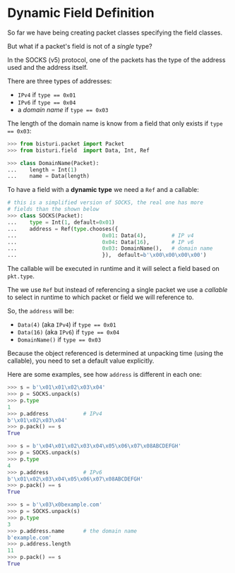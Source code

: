 # Dynamic Field Definition

So far we have being creating packet classes specifying the field
classes.

But what if a packet's field is not of a *single* type?

In the SOCKS (v5) protocol, one of the packets has the type of
the address used and the address itself.

There are three types of addresses:

 - `IPv4` if `type == 0x01`
 - `IPv6` if `type == 0x04`
 - a *domain name* if `type == 0x03`

The length of the domain name is know from a field that only exists if
`type == 0x03`:

```python
>>> from bisturi.packet import Packet
>>> from bisturi.field  import Data, Int, Ref

>>> class DomainName(Packet):
...    length = Int(1)
...    name = Data(length)
```

To have a field with a **dynamic type** we need a `Ref` and a callable:

```python
# this is a simplified version of SOCKS, the real one has more
# fields than the shown below
>>> class SOCKS(Packet):
...    type = Int(1, default=0x01)
...    address = Ref(type.chooses({
...                           0x01: Data(4),        # IP v4
...                           0x04: Data(16),       # IP v6
...                           0x03: DomainName(),   # domain name
...                           }),  default=b'\x00\x00\x00\x00')
```

The callable will be executed in runtime and it will select a field
based on `pkt.type`.

The we use `Ref` but instead of referencing a single packet we
use a *callable* to select in runtime to which packet or field
we will reference to.

So, the `address` will be:

 - `Data(4)` (aka `IPv4`) if `type == 0x01`
 - `Data(16)` (aka `IPv6`) if `type == 0x04`
 - `DomainName()`  if `type == 0x03`

Because the object referenced is determined at unpacking time
(using the callable), you need to set a default value explicitly.

Here are some examples, see how `address` is different in each one:

```python
>>> s = b'\x01\x01\x02\x03\x04'
>>> p = SOCKS.unpack(s)
>>> p.type
1
>>> p.address           # IPv4
b'\x01\x02\x03\x04'
>>> p.pack() == s
True

>>> s = b'\x04\x01\x02\x03\x04\x05\x06\x07\x08ABCDEFGH'
>>> p = SOCKS.unpack(s)
>>> p.type
4
>>> p.address           # IPv6
b'\x01\x02\x03\x04\x05\x06\x07\x08ABCDEFGH'
>>> p.pack() == s
True

>>> s = b'\x03\x0bexample.com'
>>> p = SOCKS.unpack(s)
>>> p.type
3
>>> p.address.name      # the domain name
b'example.com'
>>> p.address.length
11
>>> p.pack() == s
True
```


